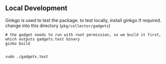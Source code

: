## Local Development

Ginkgo is used to test the package. to test locally, install ginkgo if required. change into this directory (`pkg/collector/gadgets`)

```shell
# the gadget needs to run with root permission, so we build it first, which outputs gadgets.test binary
ginko build


sudo ./gadgets.test

```
